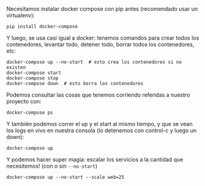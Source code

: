 Necesitamos instalar docker compose con pip antes (recomendado usar un virtualenv):

```
pip install docker-compose
```

Y luego, se usa casi igual a docker: tenemos comandos para crear todos los contenedores, levantar todo, detener todo, borrar todos los contenedores, etc:

```
docker-compose up --no-start  # esto crea los contenedores si no existen
docker-compose start
docker-compose stop
docker-compose down  # esto borra los contenedores
```

Podemos consultar las cosas que tenemos corriendo referidas a nuestro proyecto con:

```
docker-compose ps
```

Y también podemos correr el up y el start al mismo tiempo, y que se vean los logs en vivo en nuestra consola (lo detenemos con control-c y luego un down):

```
docker-compose up
```

Y podemos hacer super magia: escalar los servicios a la cantidad que necesitemos! (con o sin `--no-start`)

```
docker-compose up --no-start --scale web=25
```
